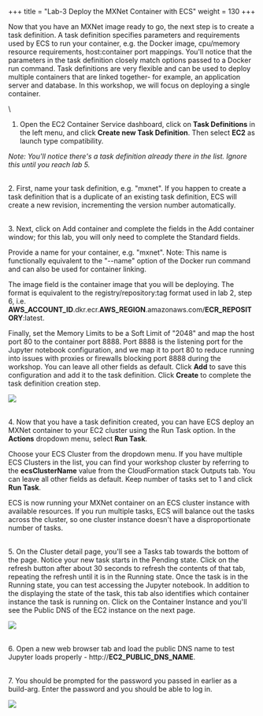 +++
title = "Lab-3 Deploy the MXNet Container with ECS"
weight = 130
+++

Now that you have an MXNet image ready to go, the next step is to create a task definition. A task definition specifies parameters and requirements used by ECS to run your container, e.g. the Docker image, cpu/memory resource requirements, host:container port mappings. You'll notice that the parameters in the task definition closely match options passed to a Docker run command. Task definitions are very flexible and can be used to deploy multiple containers that are linked together- for example, an application server and database. In this workshop, we will focus on deploying a single container.

\
1. Open the EC2 Container Service dashboard, click on **Task Definitions** in the left menu, and click **Create new Task Definition**. Then select **EC2** as launch type compatibility.

*Note: You'll notice there's a task definition already there in the list. Ignore this until you reach lab 5.*

\
2. First, name your task definition, e.g. "mxnet". If you happen to create a task definition that is a duplicate of an existing task definition, ECS will create a new revision, incrementing the version number automatically.

\
3. Next, click on Add container and complete the fields in the Add container window; for this lab, you will only need to complete the Standard fields.

Provide a name for your container, e.g. "mxnet". Note: This name is functionally equivalent to the "--name" option of the Docker run command and can also be used for container linking.

The image field is the container image that you will be deploying. The format is equivalent to the registry/repository:tag format used in lab 2, step 6, i.e. **AWS_ACCOUNT_ID**.dkr.ecr.**AWS_REGION**.amazonaws.com/**ECR_REPOSITORY**:latest.

Finally, set the Memory Limits to be a Soft Limit of "2048" and map the host port 80 to the container port 8888. Port 8888 is the listening port for the Jupyter notebook configuration, and we map it to port 80 to reduce running into issues with proxies or firewalls blocking port 8888 during the workshop. You can leave all other fields as default. Click **Add** to save this configuration and add it to the task definition. Click **Create** to complete the task definition creation step.

![](/images/ecs-deep-learning-workshop/task-def.png)

\
4. Now that you have a task definition created, you can have ECS deploy an MXNet container to your EC2 cluster using the Run Task option. In the **Actions** dropdown menu, select **Run Task**.

Choose your ECS Cluster from the dropdown menu. If you have multiple ECS Clusters in the list, you can find your workshop cluster by referring to the **ecsClusterName** value from the CloudFormation stack Outputs tab. You can leave all other fields as default. Keep number of tasks set to 1 and click **Run Task**.

ECS is now running your MXNet container on an ECS cluster instance with available resources. If you run multiple tasks, ECS will balance out the tasks across the cluster, so one cluster instance doesn't have a disproportionate number of tasks.

\
5. On the Cluster detail page, you'll see a Tasks tab towards the bottom of the page. Notice your new task starts in the Pending state. Click on the refresh button after about 30 seconds to refresh the contents of that tab, repeating the refresh until it is in the Running state. Once the task is in the Running state, you can test accessing the Jupyter notebook. In addition to the displaying the state of the task, this tab also identifies which container instance the task is running on. Click on the Container Instance and you'll see the Public DNS of the EC2 instance on the next page.

![](/images/ecs-deep-learning-workshop/task-run.png)

\
6. Open a new web browser tab and load the public DNS name to test Jupyter loads properly - http://**EC2_PUBLIC_DNS_NAME**.

\
7. You should be prompted for the password you passed in earlier as a build-arg. Enter the password and you should be able to log in.

![](/images/ecs-deep-learning-workshop/jupyter-login.png)
